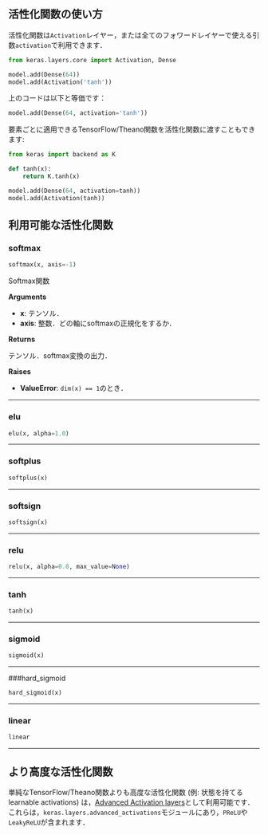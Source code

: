 ## 活性化関数の使い方

活性化関数は`Activation`レイヤー，または全てのフォワードレイヤーで使える引数`activation`で利用できます．

```python
from keras.layers.core import Activation, Dense

model.add(Dense(64))
model.add(Activation('tanh'))
```

上のコードは以下と等価です：

```python
model.add(Dense(64, activation='tanh'))
```

要素ごとに適用できるTensorFlow/Theano関数を活性化関数に渡すこともできます:

```python
from keras import backend as K

def tanh(x):
    return K.tanh(x)

model.add(Dense(64, activation=tanh))
model.add(Activation(tanh))
```

## 利用可能な活性化関数

### softmax

```python
softmax(x, axis=-1)
```

Softmax関数

__Arguments__

- __x__: テンソル．
- __axis__: 整数．どの軸にsoftmaxの正規化をするか．

__Returns__

テンソル．softmax変換の出力．

__Raises__

- __ValueError__: `dim(x) == 1`のとき．

---

### elu

```python
elu(x, alpha=1.0)
```

---

### softplus

```python
softplus(x)
```

---

### softsign

```python
softsign(x)
```

---

### relu

```python
relu(x, alpha=0.0, max_value=None)
```

---

### tanh

```python
tanh(x)
```

--- 

### sigmoid

```python
sigmoid(x)
```

--- 

###hard_sigmoid

```python
hard_sigmoid(x)
```

--- 
### linear

```python
linear
```

---

## より高度な活性化関数

単純なTensorFlow/Theano関数よりも高度な活性化関数 (例: 状態を持てるlearnable activations) は，[Advanced Activation layers](layers/advanced-activations.md)として利用可能です．
これらは，`keras.layers.advanced_activations`モジュールにあり，`PReLU`や`LeakyReLU`が含まれます．
